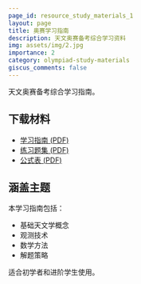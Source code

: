 ```yaml
---
page_id: resource_study_materials_1
layout: page
title: 奥赛学习指南
description: 天文奥赛备考综合学习资料
img: assets/img/2.jpg
importance: 2
category: olympiad-study-materials
giscus_comments: false
---
```


天文奥赛备考综合学习指南。

## 下载材料

- [学习指南 (PDF)](#)
- [练习题集 (PDF)](#)
- [公式表 (PDF)](#)

## 涵盖主题

本学习指南包括：
- 基础天文学概念
- 观测技术
- 数学方法
- 解题策略

适合初学者和进阶学生使用。